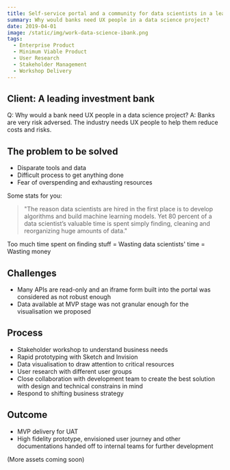 ```yaml
---
title: Self-service portal and a community for data scientists in a leading investment bank
summary: Why would banks need UX people in a data science project? 
date: 2019-04-01
image: /static/img/work-data-science-ibank.png
tags:
  - Enterprise Product
  - Minimum Viable Product 
  - User Research
  - Stakeholder Management
  - Workshop Delivery
---
```


## Client: A leading investment bank
Q: Why would a bank need UX people in a data science project? 
A: Banks are very risk adversed. The industry needs UX people to help them reduce costs and risks.

## The problem to be solved
- Disparate tools and data
- Difficult process to get anything done
- Fear of overspending and exhausting resources

Some stats for you: 
> "The reason data scientists are hired in the first place is to develop algorithms and build machine learning models. Yet 80 percent of a data scientist’s valuable time is spent simply finding, cleaning and reorganizing huge amounts of data."

Too much time spent on finding stuff = Wasting data scientists' time = Wasting money

## Challenges
- Many APIs are read-only and an iframe form built into the portal was considered as not robust enough 
- Data available at MVP stage was not granular enough for the visualisation we proposed

## Process
- Stakeholder workshop to understand business needs
- Rapid prototyping with Sketch and Invision
- Data visualisation to draw attention to critical resources
- User research with different user groups
- Close collaboration with development team to create the best solution with design and technical constrains in mind
- Respond to shifting business strategy

## Outcome
- MVP delivery for UAT
- High fidelity prototype, envisioned user journey and other documentations handed off to internal teams for further development

(More assets coming soon)